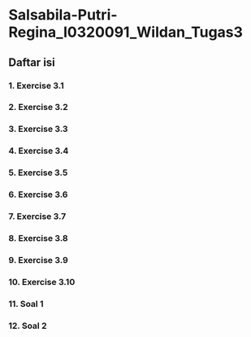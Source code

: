 # Salsabila-Putri-Regina_I0320091_Wildan_Tugas3

## Daftar isi
### 1. Exercise 3.1
### 2. Exercise 3.2
### 3. Exercise 3.3 
### 4. Exercise 3.4
### 5. Exercise 3.5
### 6. Exercise 3.6
### 7. Exercise 3.7
### 8. Exercise 3.8
### 9. Exercise 3.9
### 10. Exercise 3.10
### 11. Soal 1
### 12. Soal 2